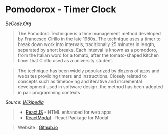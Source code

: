 # Pomodorox - Timer Clock 
_BeCode.Org_

> The Pomodoro Technique is a time management method developed by Francesco Cirillo in the late 1980s. The technique uses a timer to break down work into intervals, traditionally 25 minutes in length, separated by short breaks. Each interval is known as a pomodoro, from the Italian word for a tomato, after the tomato-shaped kitchen timer that Cirillo used as a university student.

>The technique has been widely popularized by dozens of apps and websites providing timers and instructions. Closely related to concepts such as timeboxing and iterative and incremental development used in software design, the method has been adopted in pair programming contexts

_Source_: _[Wikipedia](https://en.wikipedia.org/wiki/Pomodoro_Technique)_

 

> - [ReactJS](https://reactjs.org/) - HTML enhanced for web apps
> - [ReactModal](https://github.com/reactjs/react-modal) - React Package for Modal

> Website : [Github.io](https://badouuuuuu.github.io/Pomodorox/)
